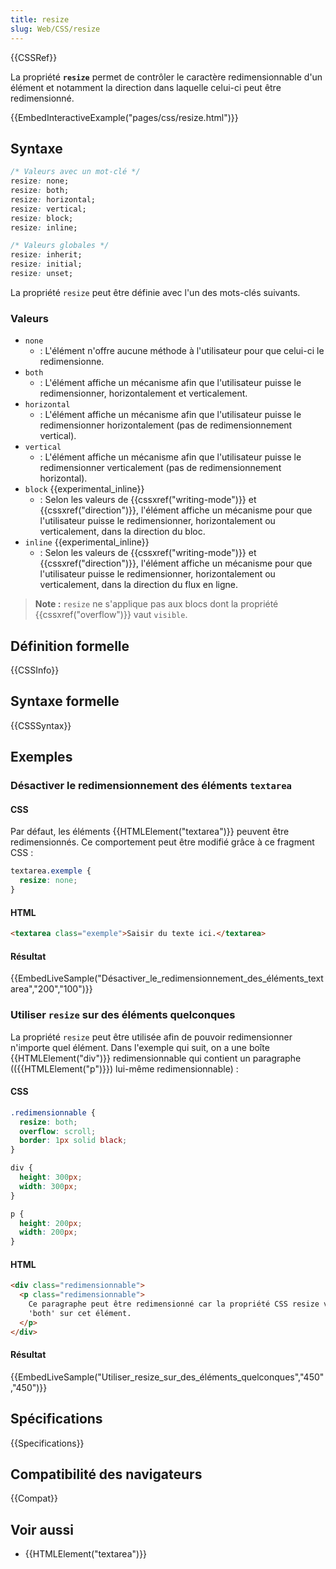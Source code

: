 ```yaml
---
title: resize
slug: Web/CSS/resize
---
```


{{CSSRef}}

La propriété **`resize`** permet de contrôler le caractère redimensionnable d'un élément et notamment la direction dans laquelle celui-ci peut être redimensionné.

{{EmbedInteractiveExample("pages/css/resize.html")}}

## Syntaxe

```css
/* Valeurs avec un mot-clé */
resize: none;
resize: both;
resize: horizontal;
resize: vertical;
resize: block;
resize: inline;

/* Valeurs globales */
resize: inherit;
resize: initial;
resize: unset;
```

La propriété `resize` peut être définie avec l'un des mots-clés suivants.

### Valeurs

- `none`
  - : L'élément n'offre aucune méthode à l'utilisateur pour que celui-ci le redimensionne.
- `both`
  - : L'élément affiche un mécanisme afin que l'utilisateur puisse le redimensionner, horizontalement et verticalement.
- `horizontal`
  - : L'élément affiche un mécanisme afin que l'utilisateur puisse le redimensionner horizontalement (pas de redimensionnement vertical).
- `vertical`
  - : L'élément affiche un mécanisme afin que l'utilisateur puisse le redimensionner verticalement (pas de redimensionnement horizontal).
- `block` {{experimental_inline}}
  - : Selon les valeurs de {{cssxref("writing-mode")}} et {{cssxref("direction")}}, l'élément affiche un mécanisme pour que l'utilisateur puisse le redimensionner, horizontalement ou verticalement, dans la direction du bloc.
- `inline` {{experimental_inline}}
  - : Selon les valeurs de {{cssxref("writing-mode")}} et {{cssxref("direction")}}, l'élément affiche un mécanisme pour que l'utilisateur puisse le redimensionner, horizontalement ou verticalement, dans la direction du flux en ligne.

> **Note :** `resize` ne s'applique pas aux blocs dont la propriété {{cssxref("overflow")}} vaut `visible`.

## Définition formelle

{{CSSInfo}}

## Syntaxe formelle

{{CSSSyntax}}

## Exemples

### Désactiver le redimensionnement des éléments `textarea`

#### CSS

Par défaut, les éléments {{HTMLElement("textarea")}} peuvent être redimensionnés. Ce comportement peut être modifié grâce à ce fragment CSS :

```css
textarea.exemple {
  resize: none;
}
```

#### HTML

```html
<textarea class="exemple">Saisir du texte ici.</textarea>
```

#### Résultat

{{EmbedLiveSample("Désactiver_le_redimensionnement_des_éléments_textarea","200","100")}}

### Utiliser `resize` sur des éléments quelconques

La propriété `resize` peut être utilisée afin de pouvoir redimensionner n'importe quel élément. Dans l'exemple qui suit, on a une boîte {{HTMLElement("div")}} redimensionnable qui contient un paragraphe (({{HTMLElement("p")}}) lui-même redimensionnable) :

#### CSS

```css
.redimensionnable {
  resize: both;
  overflow: scroll;
  border: 1px solid black;
}

div {
  height: 300px;
  width: 300px;
}

p {
  height: 200px;
  width: 200px;
}
```

#### HTML

```html
<div class="redimensionnable">
  <p class="redimensionnable">
    Ce paragraphe peut être redimensionné car la propriété CSS resize vaut
    'both' sur cet élément.
  </p>
</div>
```

#### Résultat

{{EmbedLiveSample("Utiliser_resize_sur_des_éléments_quelconques","450","450")}}

## Spécifications

{{Specifications}}

## Compatibilité des navigateurs

{{Compat}}

## Voir aussi

- {{HTMLElement("textarea")}}
